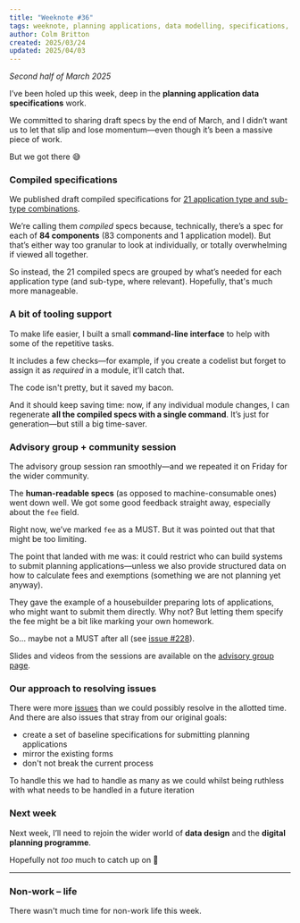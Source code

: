 ```yaml
---
title: "Weeknote #36"
tags: weeknote, planning applications, data modelling, specifications, tooling
author: Colm Britton
created: 2025/03/24
updated: 2025/04/03
---
```


_Second half of March 2025_

I’ve been holed up this week, deep in the **planning application data specifications** work.

We committed to sharing draft specs by the end of March, and I didn’t want us to let that slip and lose momentum—even though it’s been a massive piece of work.

But we got there 😅

### Compiled specifications

We published draft compiled specifications for [21 application type and sub-type combinations](https://github.com/digital-land/planning-application-data-specification?tab=readme-ov-file#application-types).

We’re calling them _compiled_ specs because, technically, there’s a spec for each of **84 components** (83 components and 1 application model). But that’s either way too granular to look at individually, or totally overwhelming if viewed all together.

So instead, the 21 compiled specs are grouped by what’s needed for each application type (and sub-type, where relevant). Hopefully, that's much more manageable.

### A bit of tooling support

To make life easier, I built a small **command-line interface** to help with some of the repetitive tasks.

It includes a few checks—for example, if you create a codelist but forget to assign it as _required_ in a module, it’ll catch that.

The code isn't pretty, but it saved my bacon.

And it should keep saving time: now, if any individual module changes, I can regenerate **all the compiled specs with a single command**. It’s just for generation—but still a big time-saver.


### Advisory group + community session

The advisory group session ran smoothly—and we repeated it on Friday for the wider community.

The **human-readable specs** (as opposed to machine-consumable ones) went down well. We got some good feedback straight away, especially about the `fee` field.

Right now, we’ve marked `fee` as a MUST. But it was pointed out that that might be too limiting.

The point that landed with me was: it could restrict who can build systems to submit planning applications—unless we also provide structured data on how to calculate fees and exemptions (something we are not planning yet anyway).

They gave the example of a housebuilder preparing lots of applications, who might want to submit them directly. Why not? But letting them specify the fee might be a bit like marking your own homework.

So... maybe not a MUST after all (see [issue #228](https://github.com/digital-land/planning-application-data-specification/issues/228)).

Slides and videos from the sessions are available on the [advisory group page](https://design.planning.data.gov.uk/advisory-group).

### Our approach to resolving issues

There were more [issues](https://github.com/digital-land/planning-application-data-specification/issues) than we could possibly resolve in the allotted time. And there are also issues that stray from our original goals:

* create a set of baseline specifications for submitting planning applications
* mirror the existing forms
* don't not break the current process

To handle this we had to handle as many as we could whilst being ruthless with what needs to be handled in a future iteration

### Next week

Next week, I’ll need to rejoin the wider world of **data design** and the **digital planning programme**.

Hopefully not _too_ much to catch up on 😬

---
### Non-work – life

There wasn't much time for non-work life this week.
